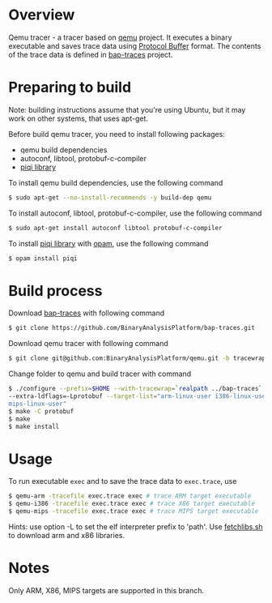 # Overview

Qemu tracer - a tracer based on [qemu](https://github.com/qemu/qemu)
project. It executes a binary executable and saves trace data using
[Protocol Buffer](https://developers.google.com/protocol-buffers/)
format. The contents of the trace data is defined in
[bap-traces](https://github.com/BinaryAnalysisPlatform/bap-traces)
project.

# Preparing to build

Note: building instructions assume that you're using Ubuntu, but it
may work on other systems, that uses apt-get.

Before build qemu tracer, you need to install following packages:
   * qemu build dependencies
   * autoconf, libtool, protobuf-c-compiler
   * [piqi library](http://piqi.org/doc/ocaml)

To install qemu build dependencies, use the following command

```bash
$ sudo apt-get --no-install-recommends -y build-dep qemu
```

To install autoconf, libtool, protobuf-c-compiler, use the
following command

```bash
$ sudo apt-get install autoconf libtool protobuf-c-compiler
```

To install [piqi library](http://piqi.org/doc/ocaml) with
[opam](https://opam.ocaml.org/doc/Install.html), use the following command
```bash
$ opam install piqi
```

# Build process

Download [bap-traces](https://github.com/BinaryAnalysisPlatform/bap-traces) with
following command

```bash
$ git clone https://github.com/BinaryAnalysisPlatform/bap-traces.git
```

Download qemu tracer with following command

```bash
$ git clone git@github.com:BinaryAnalysisPlatform/qemu.git -b tracewrap
```

Change folder to qemu and build tracer with command
```bash
$ ./configure --prefix=$HOME --with-tracewrap=`realpath ../bap-traces` \
--extra-ldflags=-Lprotobuf --target-list="arm-linux-user i386-linux-user \
mips-linux-user"
$ make -C protobuf
$ make
$ make install
```

# Usage

To run executable `exec` and to save the trace data to `exec.trace`, use

```bash
$ qemu-arm -tracefile exec.trace exec # trace ARM target executable
$ qemu-i386 -tracefile exec.trace exec # trace X86 target executable
$ qemu-mips -tracefile exec.trace exec # trace MIPS target executable
```

Hints: use option -L to set the elf interpreter prefix to 'path'. Use
[fetchlibs.sh](https://raw.githubusercontent.com/BinaryAnalysisPlatform/bap-traces/master/test/fetchlibs.sh)
to download arm and x86 libraries.

# Notes
  Only ARM, X86, MIPS targets are supported in this branch.
